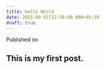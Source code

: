 ```yaml
---
title: Hello World
date: 2025-09-01T12:58:00.000+05:30
draft: true
---
```


Published on <CurrentDateTime />

## This is my first post.
